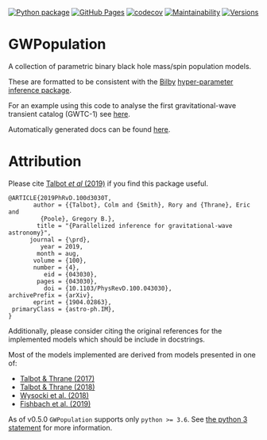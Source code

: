 [![Python package](https://github.com/ColmTalbot/gwpopulation/actions/workflows/python-package.yml/badge.svg)](https://github.com/ColmTalbot/gwpopulation/actions/workflows/python-package.yml)
[![GitHub Pages](https://github.com/ColmTalbot/gwpopulation/actions/workflows/pages.yml/badge.svg)](https://github.com/ColmTalbot/gwpopulation/actions/workflows/pages.yml)
[![codecov](https://codecov.io/gh/ColmTalbot/gwpopulation/branch/master/graph/badge.svg?token=4K4V0HRDMI)](https://codecov.io/gh/ColmTalbot/gwpopulation)
[![Maintainability](https://api.codeclimate.com/v1/badges/579536603e8e06466e63/maintainability)](https://codeclimate.com/github/ColmTalbot/gwpopulation/maintainability)
[![Versions](https://img.shields.io/pypi/pyversions/gwpopulation.svg)](https://pypi.org/project/gwpopulation/)

# GWPopulation

A collection of parametric binary black hole mass/spin population models.

These are formatted to be consistent with the [Bilby](https://git.ligo.org/lscsoft/bilby) [hyper-parameter inference package](https://lscsoft.docs.ligo.org/bilby/hyperparameters.html).

For an example using this code to analyse the first gravitational-wave transient catalog (GWTC-1) see [here](https://colab.research.google.com/github/ColmTalbot/gwpopulation/blob/master/examples/GWTC1.ipynb).

Automatically generated docs can be found [here](https://colmtalbot.github.io/gwpopulation/).

# Attribution

Please cite [Talbot _et al_ (2019)](https://doi.org/10.1103/PhysRevD.100.043030) if you find this package useful.

```
@ARTICLE{2019PhRvD.100d3030T,
       author = {{Talbot}, Colm and {Smith}, Rory and {Thrane}, Eric and
         {Poole}, Gregory B.},
        title = "{Parallelized inference for gravitational-wave astronomy}",
      journal = {\prd},
         year = 2019,
        month = aug,
       volume = {100},
       number = {4},
          eid = {043030},
        pages = {043030},
          doi = {10.1103/PhysRevD.100.043030},
archivePrefix = {arXiv},
       eprint = {1904.02863},
 primaryClass = {astro-ph.IM},
}
```

Additionally, please consider citing the original references for the implemented models which should be include in docstrings.

Most of the models implemented are derived from models presented in one of:
- [Talbot & Thrane (2017)](https://arxiv.org/abs/1704.08370)
- [Talbot & Thrane (2018)](https://arxiv.org/abs/1801.02699)
- [Wysocki et al. (2018)](https://arxiv.org/abs/1805.06442)
- [Fishbach et al. (2019)](https://arxiv.org/abs/1805.10270)

As of v0.5.0 `GWPopulation` supports only `python >= 3.6`.
See [the python 3 statement](https://python3statement.org/) for more information.
